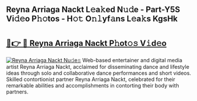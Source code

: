 ## Reyna Arriaga Nackt L𝚎a𝚔ed N𝚞𝚍e - Part-Y5S Vi𝚍𝚎o P𝚑𝚘tos - H𝚘𝚝 O𝚗𝚕yf𝚊ns L𝚎a𝚔s KgsHk

# <h2><a href="http://kf5r3a.oniu.top/?m=Reyna+Arriaga+Nackt">🔗👉 🔴 Reyna Arriaga Nackt P𝚑ot𝚘𝚜 V𝚒d𝚎o</a></h2>

[![Reyna Arriaga Nackt Nu𝚍e𝚜](https://i.imgur.com/0qMVB7G.gif)](http://kf5r3a.oniu.top/?m=Reyna+Arriaga+Nackt)
Web-based entertainer and digital media artist Reyna Arriaga Nackt, acclaimed for disseminating dance and lifestyle ideas through solo and collaborative dance performances and short videos. Skilled contortionist partner Reyna Arriaga Nackt, celebrated for their remarkable abilities and accomplishments in contorting their body with partners.  
